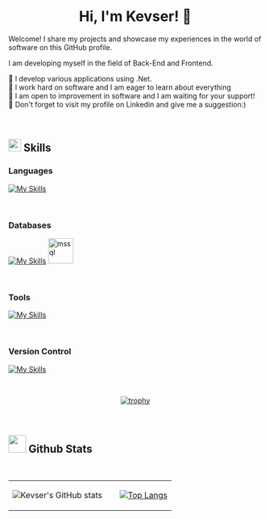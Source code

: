 <h1 align="center"> Hi, I'm Kevser! 👋 </h1>

Welcome! I share my projects and showcase my experiences in the world of software on this GitHub profile. 

I am developing myself in the field of Back-End and Frontend. 

🔭 I develop various applications using .Net. <br>
🌱 I work hard on software and I am eager to learn about everything<br>
🤔 I am open to improvement in software and I am waiting for your support!<br>
💬 Don't forget to visit my profile on Linkedin and give me a suggestion:)

</br>

## <img src="https://media2.giphy.com/media/QssGEmpkyEOhBCb7e1/giphy.gif?cid=ecf05e47a0n3gi1bfqntqmob8g9aid1oyj2wr3ds3mg700bl&rid=giphy.gif" width ="25"><b> Skills</b>

<h3 align="left">Languages</h3>

[![My Skills](https://skillicons.dev/icons?i=html,css,cs,bootstrap,dotnet)](https://skillicons.dev)


</br>

<h3 align="left"> Databases </h3>

[![My Skills](https://skillicons.dev/icons?i=firebase,mysql,postgres&perline=3)](https://skillicons.dev)
<img src="https://www.svgrepo.com/show/303229/microsoft-sql-server-logo.svg" alt="mssql" width="50" height="50"/>

</br>

<h3 align="left"> Tools </h3>

[![My Skills](https://skillicons.dev/icons?i=visualstudio,vscode,eclipse&perline=3)](https://skillicons.dev)


</br>

<h3 align="left"> Version Control </h3>

[![My Skills](https://skillicons.dev/icons?i=git,github,gitlab&perline=3)](https://skillicons.dev)


</br>


<div align="center">

[![trophy](https://github-profile-trophy.vercel.app/?username=ryo-ma&theme=juicyfresh&row=1&column=8)](https://github.com/ryo-ma/github-profile-trophy)

</div>

</br>


## <img src="https://media.giphy.com/media/iY8CRBdQXODJSCERIr/giphy.gif" width="35"><b> Github Stats </b>

</br>

<table border="0" align="center">
    <tr border="0">
 <td width="60%" align="left">
   
![Kevser's GitHub stats](https://github-readme-stats.vercel.app/api?username=imkevseryavuz&show_icons=true&theme=dracula)

</td>

<td width="60%" align="right">  
  
 [![Top Langs](https://github-readme-stats.vercel.app/api/top-langs/?username=imkevseryavuz&layout=donut-vertical&theme=dracula)](https://github.com/imkevseryavuz/github-readme-stats)
  
</td>

</table>








